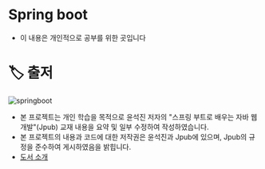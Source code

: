 # Spring boot
- 이 내용은 개인적으로 공부를 위한 곳입니다
# 🏷 출저
![springboot](https://t1.daumcdn.net/cfile/tistory/99FF933E5B3AF4730A)

- 본 프로젝트는 개인 학습을 목적으로 윤석진 저자의 "스프링 부트로 배우는 자바 웹 개발"(Jpub) 교재 내용을 요약 및 일부 수정하여 작성하였습니다.
- 본 프로젝트의 내용과 코드에 대한 저작권은 윤석진과 Jpub에 있으며, Jpub의 규정을 준수하여 게시하였음을 밝힙니다.
- [도서 소개](https://jpub.tistory.com/815)
